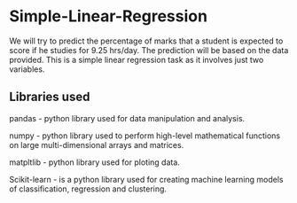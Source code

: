 # Simple-Linear-Regression
We will try to predict the percentage of marks that a student is expected to score if he studies for 9.25 hrs/day. The prediction will be based on the data provided. This is a simple linear regression task as it involves just two variables.

## Libraries used
pandas - python library used for data manipulation and analysis.

numpy - python library used to perform high-level mathematical functions on large multi-dimensional arrays and matrices.

matpltlib - python library used for ploting data.

Scikit-learn - is a python library used for creating machine learning models of classification, regression and clustering.
